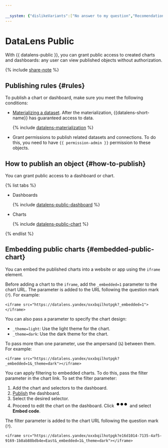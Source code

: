 ```yaml
---

__system: {"dislikeVariants":["No answer to my question","Recomendations didn't help","The content doesn't match title","Other"]}
---
```

# DataLens Public

With {{ datalens-public }}, you can grant public access to created charts and dashboards: any user can view published objects without authorization.

{% include [share-note](../../_includes/datalens/datalens-share-note.md) %}

## Publishing rules {#rules}

To publish a chart or dashboard, make sure you meet the following conditions:

- [Materializing a dataset](../operations/dataset/materialize.md). After the materialization, {{datalens-short-name}} has guaranteed access to data.

    {% include [datalens-materialization](../../_includes/datalens/datalens-materialization.md) %}

- Grant permissions to publish related datasets and connections. To do this, you need to have `{{ permission-admin }}` permission to these objects.

## How to publish an object {#how-to-publish}

You can grant public access to a dashboard or chart.

{% list tabs %}

- Dashboards

  {% include [datalens-public-dashboard](../../_includes/datalens/operations/datalens-public-dashboard.md) %}

- Charts

  {% include [datalens-public-chart](../../_includes/datalens/operations/datalens-public-chart.md) %}

{% endlist %}

## Embedding public charts {#embedded-public-chart}

You can embed the published charts into a website or app using the `iframe` element.

Before adding a chart to the `iframe`, add the `_embedded=1` parameter to the chart URL.
The parameter is added to the URL following the question mark (`?`).
For example:

```
<iframe src="https://datalens.yandex/oxxbqilhotpgk?_embedded=1"></iframe>
```

You can also pass a parameter to specify the chart design:

* `_theme=light`: Use the light theme for the chart.
* `_theme=dark`: Use the dark theme for the chart.

To pass more than one parameter, use the ampersand (`&`) between them.
For example:

```
<iframe src="https://datalens.yandex/oxxbqilhotpgk?_embedded=1&_theme=dark"></iframe>
```

You can apply filtering to embedded charts. To do this, pass the filter parameter in the chart link.
To set the filter parameter:

1. Add the chart and selectors to the dashboard.
1. [Publish](#how-to-publish) the dashboard.
1. Select the desired selector.
1. Proceed to edit the chart on the dashboard. Click ![image](../../_assets/datalens/horizontal-ellipsis-black.svg) and select **Embed code**.

The filter parameter is added to the chart URL following the question mark (`?`).

```
<iframe src="https://datalens.yandex/oxxbqilhotpgk?e16d1014-7135-4af5-9169-1b8ab88bdb4e=East&_embedded=1&_theme=dark"></iframe>
```


